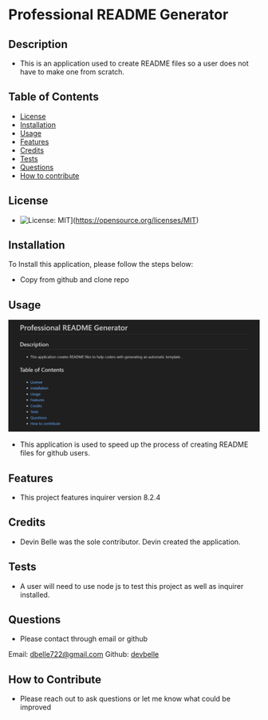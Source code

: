 # Professional README Generator

  ## Description
  - This is an application used to create README files so a user does not have to make one from scratch.

  ## Table of Contents

  - [License](#license)
  - [Installation](#installation)
  - [Usage](#usage)
  - [Features](#features)
  - [Credits](#credits)
  - [Tests](#test)
  - [Questions](#questions)
  - [How to contribute](#contribution)
  
  ## License
  
  - ![License: MIT](https://img.shields.io/badge/License-MIT-yellow.svg)](https://opensource.org/licenses/MIT)

  ## Installation
  
  To Install this application, please follow the steps below:
  - Copy from github and clone repo

  ## Usage

  ![alt text](screenshot.png)

  - This application is used to speed up the process of creating README files for github users.

  ## Features

  - This project features inquirer version 8.2.4

  ## Credits

  - Devin Belle was the sole contributor. Devin created the application.

  ## Tests

  - A user will need to use node js to test this project as well as inquirer installed.

  ## Questions

  - Please contact through email or github

  Email: dbelle722@gmail.com
  Github: [devbelle](https://github.com/devbelle)

  ## How to Contribute

  - Please reach out to ask questions or let me know what could be improved



